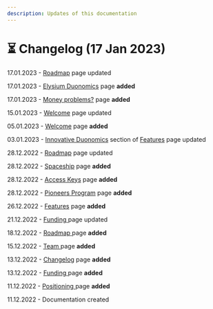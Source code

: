 ```yaml
---
description: Updates of this documentation
---
```


# ⏳ Changelog (17 Jan 2023)

17.01.2023 - [Roadmap](introduction/roadmap.md) page updated

17.01.2023 - [Elysium Duonomics](tokenomics/elysium-duonomics.md) page **added**

17.01.2023 - [Money problems?](tokenomics/money-problems.md) page **added**

15.01.2023 - [Welcome](./) page updated

05.01.2023 - [Welcome](./) page **added**

03.01.2023 - [Innovative Duonomics](introduction/features.md#innovative-duonomics) section of [Features](introduction/features.md) page updated

28.12.2022 - [Roadmap](introduction/roadmap.md) page updated

28.12.2022 - [Spaceship](join/spaceship.md) page **added**

28.12.2022 - [Access Keys](join/access-keys.md) page **added**

28.12.2022 - [Pioneers Program](join/pioneers-program.md) page **added**

26.12.2022 - [Features](introduction/features.md) page **added**

21.12.2022 - [Funding ](introduction/funding.md)page updated

18.12.2022 - [Roadmap](introduction/roadmap.md)[ ](introduction/team.md)page **added**

15.12.2022 - [Team ](introduction/team.md)page **added**

13.12.2022 - [Changelog](changelog.md) page **added**

13.12.2022 - [Funding ](introduction/funding.md)page **added**

11.12.2022 - [Positioning ](./)page **added**

11.12.2022 - Documentation created
